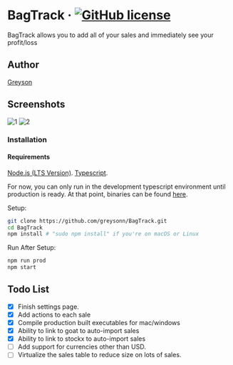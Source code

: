 # BagTrack &middot; [![GitHub license](https://img.shields.io/badge/license-MIT-blue.svg)](https://github.com/greysonn/BagTrack/blob/master/LICENSE)
BagTrack allows you to add all of your sales and immediately see your profit/loss

## Author

[Greyson](https://github.com/greysonn)

## Screenshots
![1](https://i.imgur.com/bKOCEw6.png)
![2](https://i.imgur.com/CGIHstW.png)

### Installation

#### Requirements
[Node.js (LTS Version)](http://nodejs.org/).
[Typescript](https://www.typescriptlang.org/#download-links).

For now, you can only run in the development typescript environment until production is ready. At that point, binaries can be found [here](https://github.com/greysonn/BagTrack/releases).

Setup:

```sh
git clone https://github.com/greysonn/BagTrack.git
cd BagTrack
npm install # "sudo npm install" if you're on macOS or Linux
```

Run After Setup:

```sh
npm run prod
npm start
```


## Todo List
- [X] Finish settings page.
- [X] Add actions to each sale
- [X] Compile production built executables for mac/windows
- [X] Ability to link to goat to auto-import sales
- [X] Ability to link to stockx to auto-import sales
- [ ] Add support for currencies other than USD.
- [ ] Virtualize the sales table to reduce size on lots of sales.
